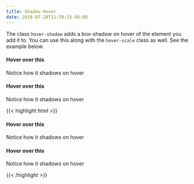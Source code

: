```yaml
---
title: Shadow Hover
date: 2018-07-20T12:59:15-04:00
---
```


The class `hover-shadow` adds a box-shadow on hover of the element you add it to. You can use this along with the `hover-scale` class as well. See the
example below.

<section>
    <div class="block-container blocks px-2">
        <div class="block block-4">
        <div class="pui-card hover-shadow">
            <h4 class="pb-2 mb-2">Hover over this</h4>
            <div class="pui-card__content">
            <p>Notice how it shadows on hover</p>
            </div>
        </div>
        </div>
        <div class="block block-4">
        <div class="pui-card hover-shadow hover-scale">
            <h4 class="pb-2 mb-2">Hover over this</h4>
            <div class="pui-card__content">
            <p>Notice how it shadows on hover</p>
            </div>
        </div>
        </div>
    </div>
</section>

<div class="mt-3 mb-4">
{{< highlight html >}}
<section>
    <div class="block-container blocks px-2">
        <div class="block block-4">
        <div class="pui-card hover-shadow">
            <h4 class="pb-2 mb-2">Hover over this</h4>
            <div class="pui-card__content">
            <p>Notice how it shadows on hover</p>
            </div>
        </div>
        </div>
        <div class="block block-4">
        <div class="pui-card hover-shadow hover-scale">
            <h4 class="pb-2 mb-2">Hover over this</h4>
            <div class="pui-card__content">
            <p>Notice how it shadows on hover</p>
            </div>
        </div>
        </div>
    </div>
<section>
{{< /highlight >}}
</div>
